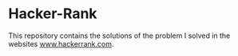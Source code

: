 Hacker-Rank
===========

This repository contains the solutions of the problem I solved in the websites www.hackerrank.com. 
